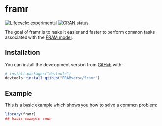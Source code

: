
<!-- README.md is generated from README.Rmd. Please edit that file -->

# framr

<!-- badges: start -->

[![Lifecycle:
experimental](https://img.shields.io/badge/lifecycle-experimental-orange.svg)](https://lifecycle.r-lib.org/articles/stages.html#experimental)
[![CRAN
status](https://www.r-pkg.org/badges/version/framr)](https://CRAN.R-project.org/package=framr)
<!-- badges: end -->

The goal of framr is to make it easier and faster to perform common
tasks associated with the [FRAM
model](https://framverse.github.io/fram_doc/).

## Installation

You can install the development version from
[GitHub](https://github.com/) with:

``` r
# install.packages("devtools")
devtools::install_github("FRAMverse/framr")
```

## Example

This is a basic example which shows you how to solve a common problem:

``` r
library(framr)
## basic example code
```
